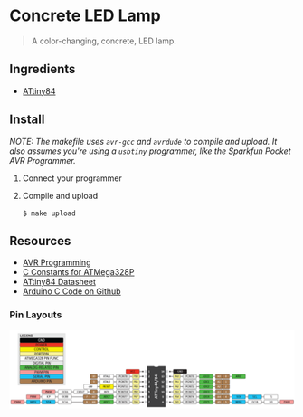 # Concrete LED Lamp

> A color-changing, concrete, LED lamp.


## Ingredients

* [ATtiny84](https://www.sparkfun.com/products/11232)

## Install

_NOTE: The makefile uses `avr-gcc` and `avrdude` to compile and upload. It also assumes you're using a `usbtiny` programmer, like the Sparkfun Pocket AVR Programmer._

1.  Connect your programmer

1.  Compile and upload

    ```
    $ make upload
    ```

## Resources

* [AVR Programming](https://github.com/cullylarson/avr-programming)
* [C Constants for ATMega328P](https://github.com/vancegroup-mirrors/avr-libc/blob/master/avr-libc/include/avr/iom328p.h)
* [ATtiny84 Datasheet](http://www.atmel.com/Images/doc8006.pdf)
* [Arduino C Code on Github](https://github.com/arduino/Arduino/tree/master/hardware/arduino/avr/cores/arduino)

### Pin Layouts

![ATtiny84 Pin Layout](assets/attiny44_84-pinout.png)
